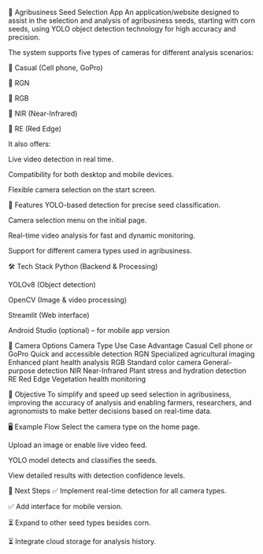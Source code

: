 🌱 Agribusiness Seed Selection App
An application/website designed to assist in the selection and analysis of agribusiness seeds, starting with corn seeds, using YOLO object detection technology for high accuracy and precision.

The system supports five types of cameras for different analysis scenarios:

📱 Casual (Cell phone, GoPro)

🌈 RGN

🎨 RGB

🌌 NIR (Near-Infrared)

🔴 RE (Red Edge)

It also offers:

Live video detection in real time.

Compatibility for both desktop and mobile devices.

Flexible camera selection on the start screen.

🚀 Features
YOLO-based detection for precise seed classification.

Camera selection menu on the initial page.

Real-time video analysis for fast and dynamic monitoring.

Support for different camera types used in agribusiness.

🛠️ Tech Stack
Python (Backend & Processing)

YOLOv8 (Object detection)

OpenCV (Image & video processing)

Streamlit (Web interface)

Android Studio (optional) – for mobile app version

📸 Camera Options
Camera Type	Use Case	Advantage
Casual	Cell phone or GoPro	Quick and accessible detection
RGN	Specialized agricultural imaging	Enhanced plant health analysis
RGB	Standard color camera	General-purpose detection
NIR	Near-Infrared	Plant stress and hydration detection
RE	Red Edge	Vegetation health monitoring

🎯 Objective
To simplify and speed up seed selection in agribusiness, improving the accuracy of analysis and enabling farmers, researchers, and agronomists to make better decisions based on real-time data.

🖥️ Example Flow
Select the camera type on the home page.

Upload an image or enable live video feed.

YOLO model detects and classifies the seeds.

View detailed results with detection confidence levels.

📅 Next Steps
✅ Implement real-time detection for all camera types.

✅ Add interface for mobile version.

⏳ Expand to other seed types besides corn.

⏳ Integrate cloud storage for analysis history.
